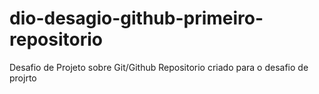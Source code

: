 # dio-desagio-github-primeiro-repositorio
Desafio de Projeto sobre Git/Github
Repositorio criado para o desafio de projrto
